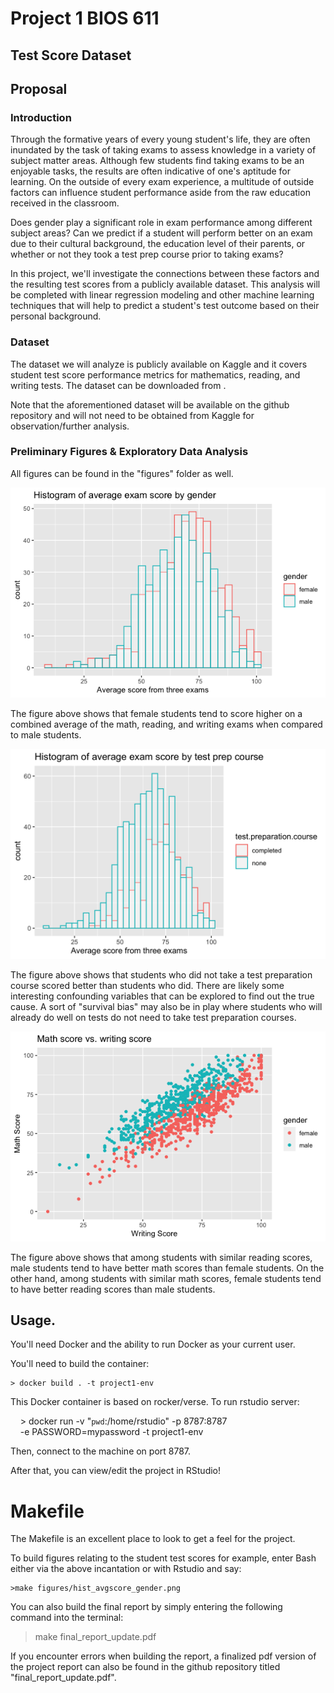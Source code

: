 Project 1 BIOS 611
==================
Test Score Dataset
------------------

Proposal
--------

### Introduction

Through the formative years of every young student's life, they are often inundated by the task of taking exams to assess knowledge in a variety of subject matter areas. Although few students find taking exams to be an enjoyable tasks, the results are often indicative of one's aptitude for learning. On the outside of every exam experience, a multitude of outside factors can influence student performance aside from the raw education received in the classroom.

Does gender play a significant role in exam performance among different subject areas? Can we predict if a student will perform better on an exam due to their cultural background, the education level of their parents, or whether or not they took a test prep course prior to taking exams?

In this project, we'll investigate the connections between these factors and the resulting test scores from a publicly available dataset. This analysis will be completed with linear regression modeling and other machine learning techniques that will help to predict a student's test outcome based on their personal background.

### Dataset

The dataset we will analyze is publicly available on Kaggle and it covers student test score performance metrics for mathematics, reading, and writing tests. The dataset can be downloaded from [](https://www.kaggle.com/spscientist/students-performance-in-exams).

Note that the aforementioned dataset will be available on the github repository and will not need to be obtained from Kaggle for observation/further analysis.

### Preliminary Figures & Exploratory Data Analysis

All figures can be found in the "figures" folder as well.

![](figures/hist_avgscore_gender.png)

The figure above shows that female students tend to score higher on a combined average of the math, reading, and writing exams when compared to male students.

![](figures/averagescore_testprep.png)

The figure above shows that students who did not take a test preparation course scored better than students who did. There are likely some interesting confounding variables that can be explored to find out the true cause. A sort of "survival bias" may also be in play where students who will already do well on tests do not need to take test preparation courses.

![](figures/math_writing_gender.png)

The figure above shows that among students with similar reading scores, male students tend to have better math scores than female students. On the other hand, among students with similar math scores, female students tend to have better reading scores than male students.

Usage.
------

You'll need Docker and the ability to run Docker as your current user.

You'll need to build the container:

    > docker build . -t project1-env

This Docker container is based on rocker/verse. To run rstudio server:

    > docker run -v "`pwd`:/home/rstudio" -p 8787:8787\
    -e PASSWORD=mypassword -t project1-env

Then, connect to the machine on port 8787.

After that, you can view/edit the project in RStudio!

Makefile
========

The Makefile is an excellent place to look to get a feel for the project.

To build figures relating to the student test scores for example, enter Bash either via the above incantation or
with Rstudio and say:

	>make figures/hist_avgscore_gender.png
 
 You can also build the final report by simply entering the following command into the terminal:
 
  >make final_report_update.pdf
  
  If you encounter errors when building the report, a finalized pdf version of the project report can also be found in the github repository titled "final_report_update.pdf".
